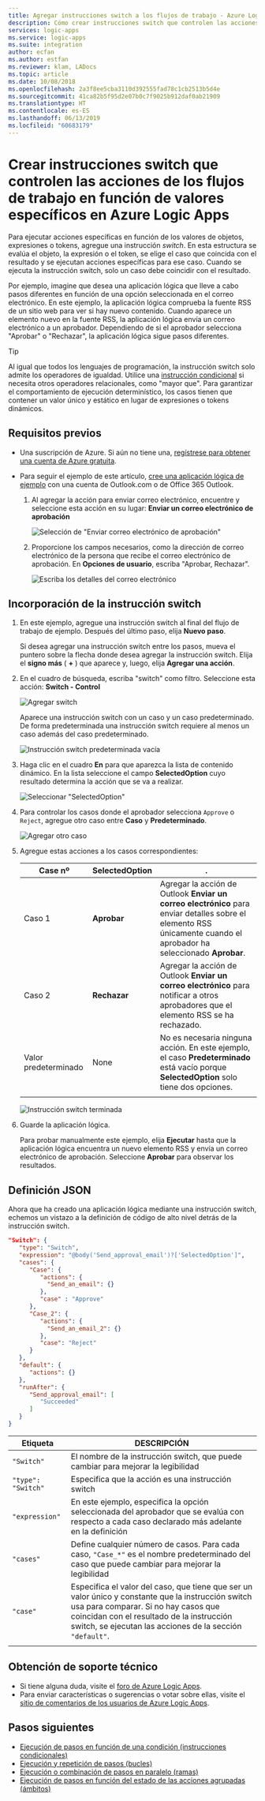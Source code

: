 ```yaml
---
title: Agregar instrucciones switch a los flujos de trabajo - Azure Logic Apps | Microsoft Docs
description: Cómo crear instrucciones switch que controlen las acciones de los flujos de trabajo en función de valores específicos en Azure Logic Apps
services: logic-apps
ms.service: logic-apps
ms.suite: integration
author: ecfan
ms.author: estfan
ms.reviewer: klam, LADocs
ms.topic: article
ms.date: 10/08/2018
ms.openlocfilehash: 2a3f8ee5cba3110d392555fad78c1cb2513b5d4e
ms.sourcegitcommit: 41ca82b5f95d2e07b0c7f9025b912daf0ab21909
ms.translationtype: HT
ms.contentlocale: es-ES
ms.lasthandoff: 06/13/2019
ms.locfileid: "60683179"
---
```

# <a name="create-switch-statements-that-run-workflow-actions-based-on-specific-values-in-azure-logic-apps"></a>Crear instrucciones switch que controlen las acciones de los flujos de trabajo en función de valores específicos en Azure Logic Apps

Para ejecutar acciones específicas en función de los valores de objetos, expresiones o tokens, agregue una instrucción *switch*. En esta estructura se evalúa el objeto, la expresión o el token, se elige el caso que coincida con el resultado y se ejecutan acciones específicas para ese caso. Cuando se ejecuta la instrucción switch, solo un caso debe coincidir con el resultado.

Por ejemplo, imagine que desea una aplicación lógica que lleve a cabo pasos diferentes en función de una opción seleccionada en el correo electrónico. En este ejemplo, la aplicación lógica comprueba la fuente RSS de un sitio web para ver si hay nuevo contenido. Cuando aparece un elemento nuevo en la fuente RSS, la aplicación lógica envía un correo electrónico a un aprobador. Dependiendo de si el aprobador selecciona "Aprobar" o "Rechazar", la aplicación lógica sigue pasos diferentes.

> [!TIP]
> Al igual que todos los lenguajes de programación, la instrucción switch solo admite los operadores de igualdad. Utilice una [instrucción condicional](../logic-apps/logic-apps-control-flow-conditional-statement.md) si necesita otros operadores relacionales, como "mayor que".
> Para garantizar el comportamiento de ejecución determinístico, los casos tienen que contener un valor único y estático en lugar de expresiones o tokens dinámicos.

## <a name="prerequisites"></a>Requisitos previos

* Una suscripción de Azure. Si aún no tiene una, [regístrese para obtener una cuenta de Azure gratuita](https://azure.microsoft.com/free/).

* Para seguir el ejemplo de este artículo, [cree una aplicación lógica de ejemplo](../logic-apps/quickstart-create-first-logic-app-workflow.md) con una cuenta de Outlook.com o de Office 365 Outlook.

  1. Al agregar la acción para enviar correo electrónico, encuentre y seleccione esta acción en su lugar: **Enviar un correo electrónico de aprobación**

     ![Selección de "Enviar correo electrónico de aprobación"](./media/logic-apps-control-flow-switch-statement/send-approval-email-action.png)

  1. Proporcione los campos necesarios, como la dirección de correo electrónico de la persona que recibe el correo electrónico de aprobación. 
  En **Opciones de usuario**, escriba "Aprobar, Rechazar".

     ![Escriba los detalles del correo electrónico](./media/logic-apps-control-flow-switch-statement/send-approval-email-details.png)

## <a name="add-switch-statement"></a>Incorporación de la instrucción switch

1. En este ejemplo, agregue una instrucción switch al final del flujo de trabajo de ejemplo. Después del último paso, elija **Nuevo paso**.

   Si desea agregar una instrucción switch entre los pasos, mueva el puntero sobre la flecha donde desea agregar la instrucción switch. Elija el **signo más** ( **+** ) que aparece y, luego, elija **Agregar una acción**.

1. En el cuadro de búsqueda, escriba "switch" como filtro. Seleccione esta acción: **Switch - Control**

   ![Agregar switch](./media/logic-apps-control-flow-switch-statement/add-switch-statement.png)

   Aparece una instrucción switch con un caso y un caso predeterminado. 
   De forma predeterminada una instrucción switch requiere al menos un caso además del caso predeterminado. 

   ![Instrucción switch predeterminada vacía](./media/logic-apps-control-flow-switch-statement/empty-switch.png)

1. Haga clic en el cuadro **En** para que aparezca la lista de contenido dinámico. En la lista seleccione el campo **SelectedOption** cuyo resultado determina la acción que se va a realizar. 

   ![Seleccionar "SelectedOption"](./media/logic-apps-control-flow-switch-statement/select-selected-option.png)

1. Para controlar los casos donde el aprobador selecciona `Approve` o `Reject`, agregue otro caso entre **Caso** y **Predeterminado**. 

   ![Agregar otro caso](./media/logic-apps-control-flow-switch-statement/switch-plus.png)

1. Agregue estas acciones a los casos correspondientes:

   | Case nº | **SelectedOption** | . |
   |--------|--------------------|--------|
   | Caso 1 | **Aprobar** | Agregar la acción de Outlook **Enviar un correo electrónico** para enviar detalles sobre el elemento RSS únicamente cuando el aprobador ha seleccionado **Aprobar**. |
   | Caso 2 | **Rechazar** | Agregar la acción de Outlook **Enviar un correo electrónico** para notificar a otros aprobadores que el elemento RSS se ha rechazado. |
   | Valor predeterminado | None | No es necesaria ninguna acción. En este ejemplo, el caso **Predeterminado** está vacío porque **SelectedOption** solo tiene dos opciones. |
   |||

   ![Instrucción switch terminada](./media/logic-apps-control-flow-switch-statement/finished-switch.png)

1. Guarde la aplicación lógica. 

   Para probar manualmente este ejemplo, elija **Ejecutar** hasta que la aplicación lógica encuentra un nuevo elemento RSS y envía un correo electrónico de aprobación. 
   Seleccione **Aprobar** para observar los resultados.

## <a name="json-definition"></a>Definición JSON

Ahora que ha creado una aplicación lógica mediante una instrucción switch, echemos un vistazo a la definición de código de alto nivel detrás de la instrucción switch.

``` json
"Switch": {
   "type": "Switch",
   "expression": "@body('Send_approval_email')?['SelectedOption']",
   "cases": {
      "Case": {
         "actions": {
           "Send_an_email": {}
         },
         "case" : "Approve"
      },
      "Case_2": {
         "actions": {
           "Send_an_email_2": {}
         },
         "case": "Reject"
      }
   },
   "default": {
      "actions": {}
   },
   "runAfter": {
      "Send_approval_email": [
         "Succeeded"
      ]
   }
}
```

| Etiqueta | DESCRIPCIÓN |
|-------|-------------|
| `"Switch"`         | El nombre de la instrucción switch, que puede cambiar para mejorar la legibilidad |
| `"type": "Switch"` | Especifica que la acción es una instrucción switch |
| `"expression"`     | En este ejemplo, especifica la opción seleccionada del aprobador que se evalúa con respecto a cada caso declarado más adelante en la definición |
| `"cases"` | Define cualquier número de casos. Para cada caso, `"Case_*"` es el nombre predeterminado del caso que puede cambiar para mejorar la legibilidad |
| `"case"` | Especifica el valor del caso, que tiene que ser un valor único y constante que la instrucción switch usa para comparar. Si no hay casos que coincidan con el resultado de la instrucción switch, se ejecutan las acciones de la sección `"default"`. | 
| | | 

## <a name="get-support"></a>Obtención de soporte técnico

* Si tiene alguna duda, visite el [foro de Azure Logic Apps](https://social.msdn.microsoft.com/Forums/en-US/home?forum=azurelogicapps).
* Para enviar características o sugerencias o votar sobre ellas, visite el [sitio de comentarios de los usuarios de Azure Logic Apps](https://aka.ms/logicapps-wish).

## <a name="next-steps"></a>Pasos siguientes

* [Ejecución de pasos en función de una condición (instrucciones condicionales)](../logic-apps/logic-apps-control-flow-conditional-statement.md)
* [Ejecución y repetición de pasos (bucles)](../logic-apps/logic-apps-control-flow-loops.md)
* [Ejecución o combinación de pasos en paralelo (ramas)](../logic-apps/logic-apps-control-flow-branches.md)
* [Ejecución de pasos en función del estado de las acciones agrupadas (ámbitos)](../logic-apps/logic-apps-control-flow-run-steps-group-scopes.md)
